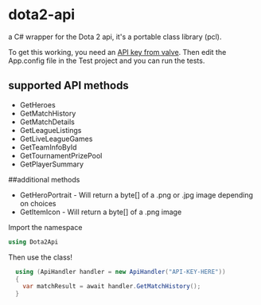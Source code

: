 # dota2-api
a C# wrapper for the Dota 2 api, it's a portable class library (pcl).

To get this working, you need an [API key from valve](http://steamcommunity.com/dev/apikey).
Then edit the App.config file in the Test project and you can run the tests.

## supported API methods
* GetHeroes
* GetMatchHistory
* GetMatchDetails
* GetLeagueListings
* GetLiveLeagueGames
* GetTeamInfoById
* GetTournamentPrizePool
* GetPlayerSummary 



##additional methods
* GetHeroPortrait - Will return a byte[] of a .png or .jpg image depending on choices
* GetItemIcon - Will return a byte[] of a .png image



Import the namespace

````csharp
using Dota2Api
````

Then use the class! 

````csharp
  using (ApiHandler handler = new ApiHandler("API-KEY-HERE"))
  {
    var matchResult = await handler.GetMatchHistory();
  }
````





